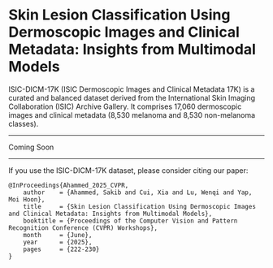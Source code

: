 # Skin Lesion Classification Using Dermoscopic Images and Clinical Metadata: Insights from Multimodal Models

ISIC-DICM-17K (ISIC Dermoscopic Images and Clinical Metadata 17K) is a curated and balanced dataset derived from the International Skin Imaging Collaboration (ISIC) Archive Gallery. It comprises 17,060 dermoscopic images and clinical metadata (8,530 melanoma and 8,530 non-melanoma classes).

---
Coming Soon

---
If you use the ISIC-DICM-17K dataset, please consider citing our paper:

```
@InProceedings{Ahammed_2025_CVPR,
    author    = {Ahammed, Sakib and Cui, Xia and Lu, Wenqi and Yap, Moi Hoon},
    title     = {Skin Lesion Classification Using Dermoscopic Images and Clinical Metadata: Insights from Multimodal Models},
    booktitle = {Proceedings of the Computer Vision and Pattern Recognition Conference (CVPR) Workshops},
    month     = {June},
    year      = {2025},
    pages     = {222-230}
}
```
